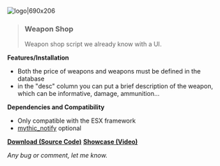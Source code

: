 ![logo|690x206](https://forum.cfx.re/uploads/default/original/4X/5/4/0/540d10eee5c72fc3deaba63acf7ac54c5f5f902f.png)
><h3>Weapon Shop</h3>
>Weapon shop script we already know with a UI.

**Features/Installation**
- Both the price of weapons and weapons must be defined in the database
- in the "desc" column you can put a brief description of the weapon, which can be informative, damage, ammunition...

**Dependencies and Compatibility**
- Only compatible with the ESX framework 
- [mythic_notify](https://github.com/wowpanda/mythic_notify) optional

[**Download (Source Code)**](https://github.com/timmaia/fakeplate)
[**Showcase (Video)**](https://i.imgur.com/xbGl6Rs.mp4)

*Any bug or comment, let me know.*
